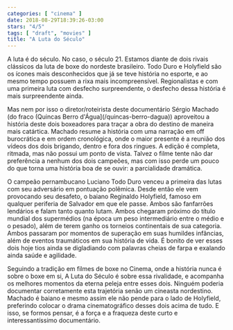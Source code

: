 ```yaml
---
categories: [ "cinema" ]
date: 2018-08-29T18:39:26-03:00
stars: "4/5"
tags: [ "draft", "movies" ]
title: "A Luta do Século"
---
```

A luta é do século. No caso, o século 21. Estamos diante de dois rivais clássicos da luta de boxe do nordeste brasileiro. Todo Duro e Holyfield são os ícones mais desconhecidos que já se teve história no esporte, e ao mesmo tempo possuem a rixa mais incompreensível. Regionalistas e com uma primeira luta com desfecho surpreendente, o desfecho dessa história é mais surpreendente ainda.

Mas nem por isso o diretor/roteirista deste documentário Sérgio Machado (do fraco (Quincas Berro d'Água](/quincas-berro-dagua)) aproveitou a história deste dois boxeadores para traçar a obra do destino de maneira mais catártica. Machado resume a história com uma narração em off burocrática e em ordem cronológica, onde o maior presente é a reunião dos vídeos dos dois brigando, dentro e fora dos ringues. A edição é completa, ritmada, mas não possui um ponto de vista. Talvez o filme tente não dar preferência a nenhum dos dois campeões, mas com isso perde um pouco do que torna uma história boa de se ouvir: a parcialidade dramática.

O campeão pernambucano Luciano Todo Duro venceu a primeira das lutas com seu adversário em pontuação polêmica. Desde então ele vem provocando seu desafeto, o baiano Reginaldo Holyfield, famoso em qualquer periferia de Salvador em que ele passe. Ambos são fanfarrões lendários e falam tanto quanto lutam. Ambos chegaram próximo do título mundial dos supermédios (na época um peso intermediário entre o médio e o pesado), além de terem ganho os torneios continentais de sua categoria. Ambos passaram por momentos de superação em suas humildes infâncias, além de eventos traumáticos em sua história de vida. É bonito de ver esses dois hoje tios ainda se digladiando com palavras cheias de farpa e exalando ainda saúde e agilidade.

Seguindo a tradição em filmes de boxe no Cinema, onde a história nunca é sobre o boxe em si, A Luta do Século é sobre essa rivalidade, e acompanha os melhores momentos da eterna peleja entre esses dois. Ninguém poderia documentar corretamente esta trajetória senão um cineasta nordestino. Machado é baiano e mesmo assim ele não pende para o lado de Holyfield, preferindo colocar o drama cinematográfico desses dois acima de tudo. E isso, se formos pensar, é a força e a fraqueza deste curto e interessantíssimo documentário.
